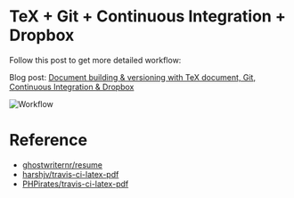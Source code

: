 # TeX + Git + Continuous Integration + Dropbox

Follow this post to get more detailed workflow:

Blog post: [Document building & versioning with TeX document, Git, Continuous Integration & Dropbox](https://harshjv.github.io/blog/document-building-versioning-with-tex-document-git-continuous-integration-dropbox/)

![Workflow](https://harshjv.github.io/assets/images/posts/document-building-versioning-with-tex-document-git-continuous-integration-dropbox/workflow.png "Workflow")

# Reference
* [ghostwriternr/resume](https://github.com/ghostwriternr/resume)
* [harshjv/travis-ci-latex-pdf](https://github.com/harshjv/travis-ci-latex-pdf)
* [PHPirates/travis-ci-latex-pdf](https://github.com/PHPirates/travis-ci-latex-pdf)
